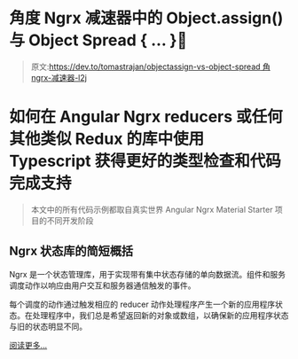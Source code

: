 # 角度 Ngrx 减速器中的 Object.assign()与 Object Spread { … }🥊

> 原文:[https://dev.to/tomastrajan/objectassign-vs-object-spread 角 ngrx-减速器-l2j](https://dev.to/tomastrajan/objectassign-vs-object-spread----in-angular-ngrx-reducers-l2j)

# 如何在 Angular Ngrx reducers 或任何其他类似 Redux 的库中使用 Typescript 获得更好的类型检查和代码完成支持

> 本文中的所有代码示例都取自真实世界 Angular Ngrx Material Starter 项目的不同开发阶段

## Ngrx 状态库的简短概括

Ngrx 是一个状态管理库，用于实现带有集中状态存储的单向数据流。组件和服务调度动作以响应由用户交互和服务器通信触发的事件。

每个调度的动作通过触发相应的 reducer 动作处理程序产生一个新的应用程序状态。在处理程序中，我们总是希望返回新的对象或数组，以确保新的应用程序状态与旧的状态明显不同。

[阅读更多...](https://medium.com/@tomastrajan/object-assign-vs-object-spread-in-angular-ngrx-reducers-3d62ecb4a4b0)